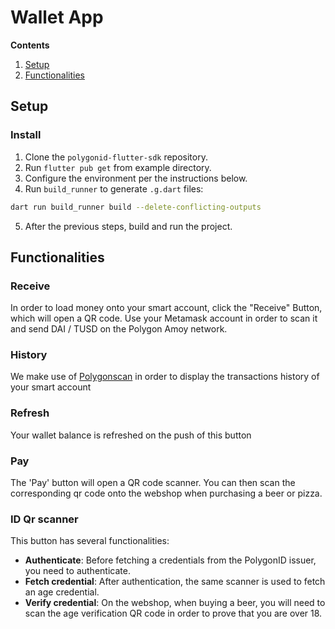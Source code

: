 # Wallet App

**Contents**
1. [Setup](#setup)
2. [Functionalities](#functionalities)
## Setup

### Install
1. Clone the `polygonid-flutter-sdk` repository.
2. Run `flutter pub get` from example directory.
3. Configure the environment per the instructions below.
4. Run `build_runner` to generate `.g.dart` files:
```bash
dart run build_runner build --delete-conflicting-outputs
```
5. After the previous steps, build and run the project.

## Functionalities

### Receive

In order to load money onto your smart account, click the "Receive" Button, which will open a QR code. Use your Metamask
account in order to scan it and send DAI / TUSD on the Polygon Amoy network.

### History

We make use of [Polygonscan](https://amoy.polygonscan.com/) in order to display the transactions history of your smart account

### Refresh

Your wallet balance is refreshed on the push of this button

### Pay

The 'Pay' button will open a QR code scanner. You can then scan the corresponding qr code onto the webshop when 
purchasing a beer or pizza.

### ID Qr scanner

This button has several functionalities:
* **Authenticate**: Before fetching a credentials from the PolygonID issuer, you need to authenticate.
* **Fetch credential**: After authentication, the same scanner is used to fetch an age credential.
* **Verify credential**: On the webshop, when buying a beer, you will need to scan the age verification QR code in order
to prove that you are over 18.
